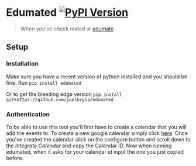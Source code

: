 # Edumated [![PyPI Version](https://img.shields.io/pypi/v/edumated.svg)](https://pypi.org/project/edumated)
> When you've check mated ♔ [edumate](https://www.edumate.com.au/)


## Setup
### Installation
Make sure you have a recent version of python installed and you should be fine.
Run
`pip install edumated`

Or to get the bleeding edge version
`pip install git+https://github.com/joelbryla/edumated`

### Authentication
To be able to use this tool you'll first have to create a calendar that you will
add the events to.  To create a new google calendar simply click [here](https://calendar.google.com/calendar/r/settings/createcalendar).
Once you've created the calendar click on the configure button and scroll down
to the *Integrate Calendar* and copy the Calendar ID.  Now when running
edumated, when it asks for your calendar id input the one you just copied
before.
